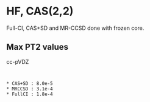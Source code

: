 HF, CAS(2,2)
============

Full-CI, CAS+SD and MR-CCSD done with frozen core.

Max PT2 values
--------------

cc-pVDZ
~~~~~~~


* CAS+SD : 8.0e-5
* MRCCSD : 3.1e-4
* FullCI : 1.8e-4


